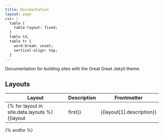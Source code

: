 ```yaml
---
title: Documentation
layout: page
css: |
  table {
    table-layout: fixed;
  }
  table td,
  table tr {
    word-break: unset;
    vertical-align: top;
  }
---
```


Documentation for building sites with the Great Great Jekyll theme.

## Layouts

| Layout                                        | Description | Frontmatter               |
| --------------------------------------------- | ----------- | ------------------------- |
| {% for layout in site.data.layouts %}{{layout | first}}     | {{layout[1].description}} | {% for item in layout[1].frontmatter %}`{{item | first | first}}` - {{item | first | last}}<br>{% endfor %} |

{% endfor %}
